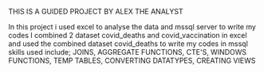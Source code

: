 THIS IS A GUIDED PROJECT BY ALEX THE ANALYST 

In this project i used excel to analyse the data and mssql server to write my codes
I combined 2 dataset covid_deaths and covid_vaccination in excel and used the combined dataset covid_deaths to write my codes in mssql
skills used include;
JOINS, AGGREGATE FUNCTIONS, CTE'S, WINDOWS FUNCTIONS, TEMP TABLES, CONVERTING DATATYPES, CREATING VIEWS






